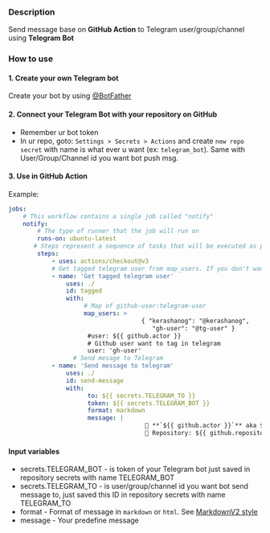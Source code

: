 ### Description

Send message base on **GitHub Action** to Telegram user/group/channel using **Telegram Bot**


### How to use

#### 1. Create your own Telegram bot
Create your bot by using [@BotFather](https://telegram.me/BotFather)
#### 2. Connect your Telegram Bot with your repository on GitHub
* Remember ur bot token
* In ur repo, goto: `Settings > Secrets > Actions` and create `new repo secret` with name is what ever u want (ex: `telegram_bot`). Same with User/Group/Channel id you want bot push msg.
#### 3. Use in GitHub Action
Example:
```yml
jobs: 
    # This workflow contains a single job called "notify" 
    notify: 
        # The type of runner that the job will run on 
        runs-on: ubuntu-latest 
       # Steps represent a sequence of tasks that will be executed as part of the job 
        steps: 
            - uses: actions/checkout@v3 
            # Get tagged telegram user from map_users. If you don't want it, mark comments all of this block
            - name: 'Get tagged telegram user' 
                uses: ./
                id: tagged 
                with: 
                     # Map of github-user:telegram-user 
                     map_users: > 
                                     { "kerashanog": "@kerashanog", 
                                        "gh-user": "@tg-user" } 
                      #user: ${{ github.actor }} 
                      # Github user want to tag in telegram 
                      user: 'gh-user' 
                  # Send mesage to Telegram 
            - name: 'Send message to telegram' 
                uses: ./ 
                id: send-message 
                with: 
                      to: ${{ secrets.TELEGRAM_TO }} 
                      token: ${{ secrets.TELEGRAM_BOT }} 
                      format: markdown 
                      message: | 
                                      🎉 **`${{ github.actor }}`** aka ${{ steps.tagged.outputs.reviewer }} send message from 🎉
                                      🍻 Repository: ${{ github.repository }}      
```
#### Input variables 
* secrets.TELEGRAM_BOT - is token of your Telegram bot just saved in repository secrets with name TELEGRAM_BOT
* secrets.TELEGRAM_TO - is user/group/channel id you want bot send message to, just saved this ID in repository secrets with name TELEGRAM_TO
* format - Format of message in `markdown` or `html`. See [MarkdownV2 style](https://core.telegram.org/bots/api#markdownv2-style) 
* message - Your predefine message
